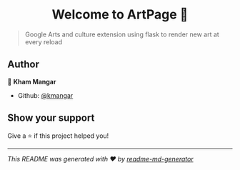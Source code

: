 <h1 align="center">Welcome to ArtPage 👋</h1>
<p>
</p>

> Google Arts and culture extension using flask to render new art at every reload

## Author

👤 **Kham Mangar**

* Github: [@kmangar](https://github.com/kmangar)

## Show your support

Give a ⭐️ if this project helped you!

***
_This README was generated with ❤️ by [readme-md-generator](https://github.com/kefranabg/readme-md-generator)_